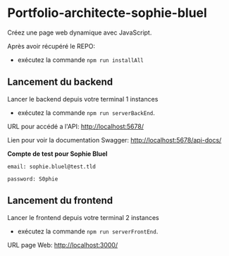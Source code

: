 # Portfolio-architecte-sophie-bluel
Créez une page web dynamique avec JavaScript.

Après avoir récupéré le REPO:

- exécutez la commande `npm run installAll`

## Lancement du backend
Lancer le backend depuis votre terminal 1 instances

- exécutez la commande `npm run serverBackEnd`.

URL pour accédé a l'API: 
[http://localhost:5678/](http://localhost:5678/)

Lien pour voir la documentation Swagger:
[http://localhost:5678/api-docs/](http://localhost:5678/api-docs/)

**Compte de test pour Sophie Bluel**
```
email: sophie.bluel@test.tld

password: S0phie 
```

## Lancement du frontend
Lancer le frontend depuis votre terminal 2 instances

- exécutez la commande `npm run serverFrontEnd`.

URL page Web: 
[http://localhost:3000/](http://localhost:3000/)